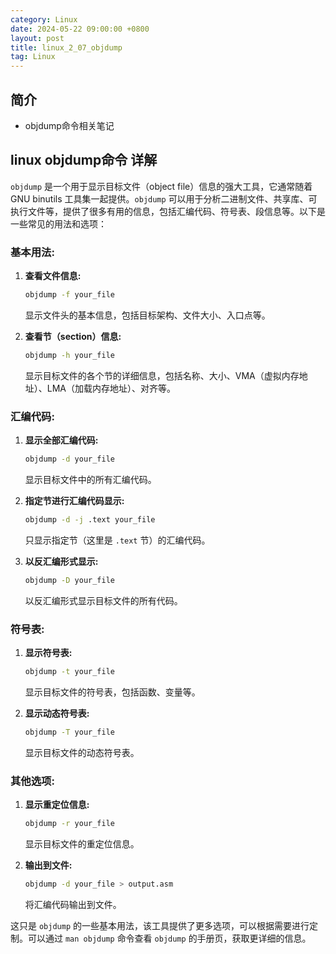 ```yaml
---
category: Linux
date: 2024-05-22 09:00:00 +0800
layout: post
title: linux_2_07_objdump
tag: Linux
---
```

## 简介

+ objdump命令相关笔记

## linux objdump命令 详解

`objdump` 是一个用于显示目标文件（object file）信息的强大工具，它通常随着 GNU binutils 工具集一起提供。`objdump` 可以用于分析二进制文件、共享库、可执行文件等，提供了很多有用的信息，包括汇编代码、符号表、段信息等。以下是一些常见的用法和选项：

### 基本用法:

1. **查看文件信息:**
   ```bash
   objdump -f your_file
   ```
   显示文件头的基本信息，包括目标架构、文件大小、入口点等。

2. **查看节（section）信息:**
   ```bash
   objdump -h your_file
   ```
   显示目标文件的各个节的详细信息，包括名称、大小、VMA（虚拟内存地址）、LMA（加载内存地址）、对齐等。

### 汇编代码:

1. **显示全部汇编代码:**
   ```bash
   objdump -d your_file
   ```
   显示目标文件中的所有汇编代码。

2. **指定节进行汇编代码显示:**
   ```bash
   objdump -d -j .text your_file
   ```
   只显示指定节（这里是 `.text` 节）的汇编代码。

3. **以反汇编形式显示:**
   ```bash
   objdump -D your_file
   ```
   以反汇编形式显示目标文件的所有代码。

### 符号表:

1. **显示符号表:**
   ```bash
   objdump -t your_file
   ```
   显示目标文件的符号表，包括函数、变量等。

2. **显示动态符号表:**
   ```bash
   objdump -T your_file
   ```
   显示目标文件的动态符号表。

### 其他选项:

1. **显示重定位信息:**
   ```bash
   objdump -r your_file
   ```
   显示目标文件的重定位信息。

2. **输出到文件:**
   ```bash
   objdump -d your_file > output.asm
   ```
   将汇编代码输出到文件。

这只是 `objdump` 的一些基本用法，该工具提供了更多选项，可以根据需要进行定制。可以通过 `man objdump` 命令查看 `objdump` 的手册页，获取更详细的信息。